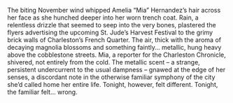 The biting November wind whipped Amelia “Mia” Hernandez’s hair across her face as she hunched deeper into her worn trench coat.  Rain, a relentless drizzle that seemed to seep into the very bones, plastered the flyers advertising the upcoming St. Jude’s Harvest Festival to the grimy brick walls of Charleston’s French Quarter.  The air, thick with the aroma of decaying magnolia blossoms and something faintly… metallic, hung heavy above the cobblestone streets.  Mia, a reporter for the Charleston Chronicle, shivered, not entirely from the cold.  The metallic scent – a strange, persistent undercurrent to the usual dampness – gnawed at the edge of her senses, a discordant note in the otherwise familiar symphony of the city she’d called home her entire life.  Tonight, however, felt different.  Tonight, the familiar felt… wrong.
